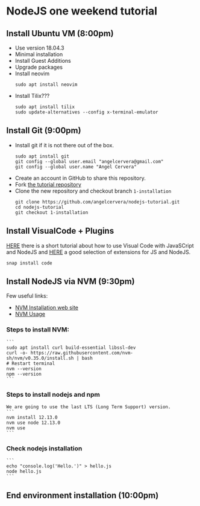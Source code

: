 # NodeJS one weekend tutorial

## Install Ubuntu VM (8:00pm)
- Use version 18.04.3
- Minimal installation
- Install Guest Additions
- Upgrade packages
- Install neovim
    ```
    sudo apt install neovim
    ```
- Install Tilix???
    ```
    sudo apt install tilix
    sudo update-alternatives --config x-terminal-emulator
    ```

## Install Git (9:00pm)
- Install git if it is not there out of the box.
    ```
    sudo apt install git
    git config --global user.email "angelcervera@gmail.com"
    git config --global user.name "Angel Cervera"
    ```
- Create an account in GitHub to share this repository.
- Fork [the tutorial repository](https://github.com/angelcervera/nodejs-tutorial)
- Clone the new repository and checkout branch `1-installation`
    ```
    git clone https://github.com/angelcervera/nodejs-tutorial.git
    cd nodejs-tutorial
    git checkout 1-installation
    ```

## Install VisualCode + Plugins 
[HERE](https://code.visualstudio.com/docs/nodejs/working-with-javascript) there is a short tutorial about how to use Visual Code with JavaSCript and NodeJS and [HERE](https://code.visualstudio.com/docs/nodejs/extensions) a good selection of extensions for JS and NodeJS.

```snap install code```


## Install NodeJS via NVM (9:30pm)
Few useful links:
- [NVM Installation web site](https://github.com/nvm-sh/nvm#install--update-script)
- [NVM Usage](https://github.com/nvm-sh/nvm#usage)

### Steps to install NVM:
    ```
    sudo apt install curl build-essential libssl-dev
    curl -o- https://raw.githubusercontent.com/nvm-sh/nvm/v0.35.0/install.sh | bash
    # Restart terminal
    nvm --version
    npm --version
    ```
### Steps to install nodejs and npm
    We are going to use the last LTS (Long Term Support) version.
    ```
    nvm install 12.13.0
    nvm use node 12.13.0
    nvm use
    ```
### Check nodejs installation
    ```
    echo "console.log('Hello.')" > hello.js
    node hello.js
    ```

## End environment installation (10:00pm)
